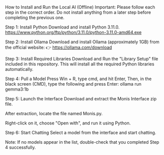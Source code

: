 How to Install and Run the Local AI (Offline)
Important: Please follow each step in the correct order. Do not install anything from a later step before completing the previous one.

Step 1: Install Python
Download and install Python 3.11.0. https://www.python.org/ftp/python/3.11.0/python-3.11.0-amd64.exe

Step 2: Install Ollama
Download and install Ollama (approximately 1GB) from the official website:
👉 https://ollama.com/download

Step 3: Install Required Libraries
Download and Run the "Library Setup" file included in this repository. This will install all the required Python libraries automatically.

Step 4: Pull a Model
Press Win + R, type cmd, and hit Enter,
Then, in the black screen (CMD), type the following and press Enter:
ollama run gemma3:1b

Step 5: Launch the Interface
Download and extract the Monis Interface zip file.

After extraction, locate the file named Monis.py.

Right-click on it, choose "Open with", and run it using Python.

Step 6: Start Chatting
Select a model from the interface and start chatting.

Note:
If no models appear in the list, double-check that you completed Step 4 successfully.

